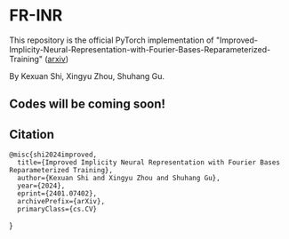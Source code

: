 # FR-INR
This repository is the official PyTorch implementation of "Improved-Implicity-Neural-Representation-with-Fourier-Bases-Reparameterized-Training"
([arxiv](https://arxiv.org/pdf/2401.07402.pdf))

By Kexuan Shi, Xingyu Zhou, Shuhang Gu.
## Codes will be coming soon!



## Citation
    @misc{shi2024improved,
      title={Improved Implicity Neural Representation with Fourier Bases Reparameterized Training}, 
      author={Kexuan Shi and Xingyu Zhou and Shuhang Gu},
      year={2024},
      eprint={2401.07402},
      archivePrefix={arXiv},
      primaryClass={cs.CV}
}
